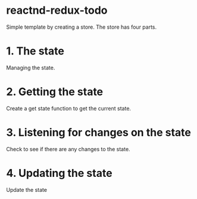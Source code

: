 # reactnd-redux-todo

Simple template by creating a store. The store has four parts.

# 1. The state

Managing the state.

# 2. Getting the state

Create a get state function to get the current state.

# 3. Listening for changes on the state

Check to see if there are any changes to the state.

# 4. Updating the state

Update the state
